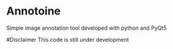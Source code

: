 # Annotoine
Simple image annotation tool developed with python and PyQt5

#Disclaimer
This code is still under development
